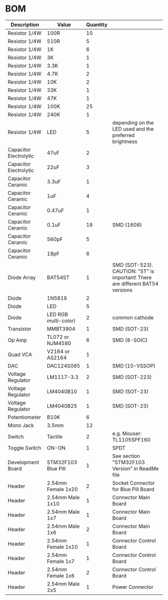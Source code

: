 # BOM

| Description | Value | Quantity | |
| --- | --- | --- | --- |
| Resistor 1/4W | 100R | 10 | |
| Resistor 1/4W | 510R | 5 | |
| Resistor 1/4W | 1K | 6 | |
| Resistor 1/4W | 3K | 1 | |
| Resistor 1/4W | 3.3K | 1 | |
| Resistor 1/4W | 4.7K | 2 | |
| Resistor 1/4W | 10K | 2 | |
| Resistor 1/4W | 33K | 1 | |
| Resistor 1/4W | 47K | 1 | |
| Resistor 1/4W | 100K | 25 | |
| Resistor 1/4W | 240K | 1 | |
| Resistor 1/4W | LED | 5 | depending on the LED used and the preferred brightness |
| Capacitor Electrolytic | 47uF | 2 | |
| Capacitor Electrolytic | 22uF | 3 | |
| Capacitor Ceramic | 3.3uF | 1 | |
| Capacitor Ceramic | 1uF | 4 | |
| Capacitor Ceramic | 0.47uF | 1 | |
| Capacitor Ceramic | 0.1uF | 18 | SMD (1608) |
| Capacitor Ceramic | 560pF | 5 | |
| Capacitor Ceramic | 18pF | 6 | |
| Diode Array	| BAT54ST	| 1	| SMD (SOT-523). CAUTION: "ST" is important! There are different BAT54 versions|
| Diode | 1N5819 | 2 | |
| Diode | LED | 5 | |
| Diode | LED RGB multi-color) | 2 | common cathode |
| Transistor | MMBT3904 | 1 | SMD (SOT-23) |
| Op Amp | TL072 or NJM4580 | 6 | SMD (8-SOIC) |
| Quad VCA | V2164 or AS2164 | 1 | |
| DAC | DAC124S085 | 1 | SMD (10-VSSOP) |
| Voltage Regulator | LM1117-3.3 | 2 | SMD (SOT-223) |
| Voltage Regulator | LM4040B10 | 1 | SMD (SOT-23) |
| Voltage Regulator | LM4040B25 | 1 | SMD (SOT-23) |
| Potentiometer | B10K | 6 | |
| Mono Jack | 3.5mm | 12 | |
| Switch | Tactile | 2 | e.g. Mouser: TL1105SPF160 |
| Toggle Switch | ON-ON | 1 | SPDT |
| Development Board | STM32F103 Blue Pill | 1 | See section "STM32F103 Version" in ReadMe file |
| Header | 2.54mm Female 1x20 | 2 | Socket Connector for Blue Pill Board |
| Header | 2.54mm Male 1x10 | 1 | Connector Main Board |
| Header | 2.54mm Male 1x7 | 1 | Connector Main Board |
| Header | 2.54mm Male 1x6 | 2 | Connector Main Board |
| Header | 2.54mm Female 1x10 | 1 | Connector Control Board |
| Header | 2.54mm Female 1x7 | 1 | Connector Control Board |
| Header | 2.54mm Female 1x6 | 2 | Connector Control Board |
| Header | 2.54mm Male 2x5 | 1 | Power Connector |
